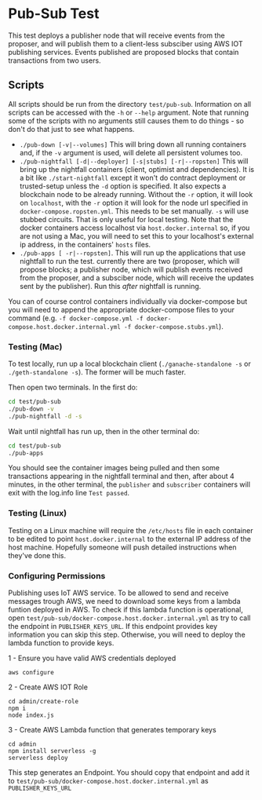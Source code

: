 # Pub-Sub Test

This test deploys a publisher node that will receive events from the proposer, and will publish
them to a client-less subsciber using AWS IOT publishing services. Events published are proposed blocks
that contain transactions from two users. 

## Scripts

All scripts should be run from the directory `test/pub-sub`. Information on all scripts can be
accessed with the `-h` or `--help` argument. Note that running some of the scripts with no arguments
still causes them to do things - so don't do that just to see what happens.

- `./pub-down [-v|--volumes]` This will bring down all running containers and, if the `-v` argument
  is used, will delete all persistent volumes too.
- `./pub-nightfall [-d|--deployer] [-s|stubs] [-r|--ropsten]` This will bring up the nightfall
  containers (client, optimist and dependencies). It is a bit like `./start-nightfall` except it
  won't do contract deployment or trusted-setup unless the `-d` option is specified. It also expects
  a blockchain node to be already running. Without the `-r` option, it will look on `localhost`,
  with the `-r` option it will look for the node url specified in `docker-compose.ropsten.yml`. This
  needs to be set manually. `-s` will use stubbed circuits. That is only useful for local testing.
  Note that the docker containers access localhost via `host.docker.internal` so, if you are not
  using a Mac, you will need to set this to your localhost's external ip address, in the containers'
  `hosts` files.
- `./pub-apps [ -r|--ropsten]`. This will run up the applications that use nightfall to run the
test. currently there are two (proposer, which will propose blocks; a publisher node, which will
publish events received from the proposer, and a subsciber node, which will receive the updates 
sent by the publisher). Run this _after_ nightfall is running.

You can of course control containers individually via docker-compose but you will need to append the
appropriate docker-compose files to your command (e.g.
`-f docker-compose.yml -f docker-compose.host.docker.internal.yml -f docker-compose.stubs.yml`).

### Testing (Mac)

To test locally, run up a local blockchain client (`./ganache-standalone -s` or
`./geth-standalone -s`). The former will be much faster.

Then open two terminals. In the first do:

```sh
cd test/pub-sub
./pub-down -v
./pub-nightfall -d -s
```

Wait until nightfall has run up, then in the other terminal do:

```sh
cd test/pub-sub
./pub-apps 
```

You should see the container images being pulled and then some transactions appearing in the
nightfall terminal and then, after about 4 minutes, in the other terminal, the `publisher` and
`subscriber` containers will exit with the log.info line `Test passed`.


### Testing (Linux)

Testing on a Linux machine will require the `/etc/hosts` file in each container to be edited to
point `host.docker.internal` to the external IP address of the host machine. Hopefully someone will
push detailed instructions when they've done this.


### Configuring Permissions
Publishing uses IoT AWS service. To be allowed to send and receive messages trough AWS, we need to
download some keys from a lambda funtion deployed in AWS. To check if this lambda function is operational,
open `test/pub-sub/docker-compose.host.docker.internal.yml` as try to call the endpoint in `PUBLISHER_KEYS_URL`.
If this endpoint provides key information you can skip this step. Otherwise, you will need to
deploy the lambda function to provide keys.

1 - Ensure you have valid AWS credentials deployed
```
aws configure
```
2 - Create AWS IOT Role
```
cd admin/create-role
npm i
node index.js
```

3 - Create AWS Lambda function that generates temporary keys
```
cd admin
npm install serverless -g
serverless deploy
```
This step generates an Endpoint. You should copy that endpoint and add it to
`test/pub-sub/docker-compose.host.docker.internal.yml` as `PUBLISHER_KEYS_URL`



